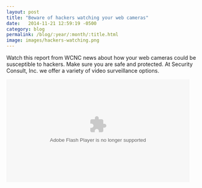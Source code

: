 ```yaml
---
layout: post
title: "Beware of hackers watching your web cameras"
date:   2014-11-21 12:59:19 -0500
category: blog
permalink: /blog/:year/:month/:title.html
image: images/hackers-watching.png
---
```


Watch this report from WCNC news about how your web cameras could be susceptible to hackers.  Make sure you are safe and protected.  At Security Consult, Inc. we offer a variety of video surveillance options.

<object id="flashObj" width="480" height="270" classid="clsid:D27CDB6E-AE6D-11cf-96B8-444553540000" codebase="http://download.macromedia.com/pub/shockwave/cabs/flash/swflash.cab#version=9,0,47,0"><param name="movie" value="http://c.brightcove.com/services/viewer/federated_f9?isVid=1&isUI=1" /><param name="bgcolor" value="#FFFFFF" /><param name="flashVars" value="videoId=3904279708001&playerID=3563643070001&playerKey=AQ~~,AAADPYWzE1E~,Q6dh25cbhONOCHlHGLBVIvH0OZb5rX54&domain=embed&dynamicStreaming=true" /><param name="base" value="http://admin.brightcove.com" /><param name="seamlesstabbing" value="false" /><param name="allowFullScreen" value="true" /><param name="swLiveConnect" value="true" /><param name="allowScriptAccess" value="always" /><embed src="http://c.brightcove.com/services/viewer/federated_f9?isVid=1&isUI=1" bgcolor="#FFFFFF" flashVars="videoId=3904279708001&playerID=3563643070001&playerKey=AQ~~,AAADPYWzE1E~,Q6dh25cbhONOCHlHGLBVIvH0OZb5rX54&domain=embed&dynamicStreaming=true" base="http://admin.brightcove.com" name="flashObj" width="480" height="270" seamlesstabbing="false" type="application/x-shockwave-flash" allowFullScreen="true" allowScriptAccess="always" swLiveConnect="true" pluginspage="http://www.macromedia.com/shockwave/download/index.cgi?P1_Prod_Version=ShockwaveFlash"></embed></object>
